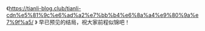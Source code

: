 《https://tianli-blog.club/tianli-cdn%e5%81%9c%e6%ad%a2%e7%bb%b4%e6%8a%a4%e9%80%9a%e7%9f%a5/ 》 早已预见的结局，祝大家前程似锦吧！